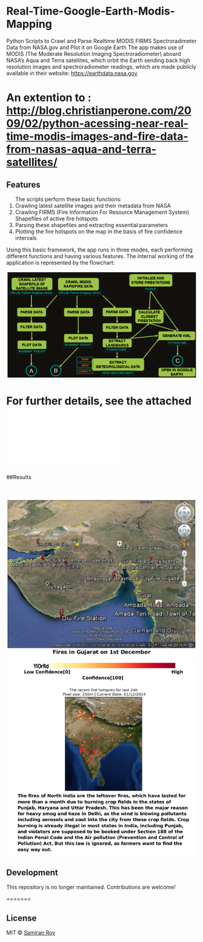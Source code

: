 # Real-Time-Google-Earth-Modis-Mapping

Python Scripts to Crawl and Parse Realtime MODIS FIRMS Spectroradimeter Data from NASA.gov and Plot it on Google Earth
The app makes use of MODIS (The Moderate Resolution Imaging Spectroradiometer) aboard NASA’s Aqua and Terra satellites, which
orbit the Earth sending back high resolution images and spectroradiometer readings, which are made publicly available in
their website: https://earthdata.nasa.gov

An extention to :
http://blog.christianperone.com/2009/02/python-acessing-near-real-time-modis-images-and-fire-data-from-nasas-aqua-and-terra-satellites/
=======

## Features
<ol>
The scripts perform these basic functions:
<li> Crawling latest satellite images and their metadata from NASA
<li> Crawling FIRMS (Fire Information For Resource Management System) Shapefiles of active fire hotspots
<li> Parsing these shapefiles and extracting essential parameters
<li>  Plotting the fire hotspots on the map in the basis of fire confidence intervals
</ol>
Using this basic framework, the app runs in three modes, each
performing different functions and having various features. The
internal working of the application is represented by the flowchart:

![](pipeline.png)

For further details, see the attached ![Report](FinalReport.pdf)
=======

##Results

![](gujratfires.png)
![](india.png)
=======

## Development

This repository is no longer maintained. Contributions are welcome!

=======

## License
MIT © [Samiran Roy](https://www.cse.iitb.ac.in/~samiranroy/)

